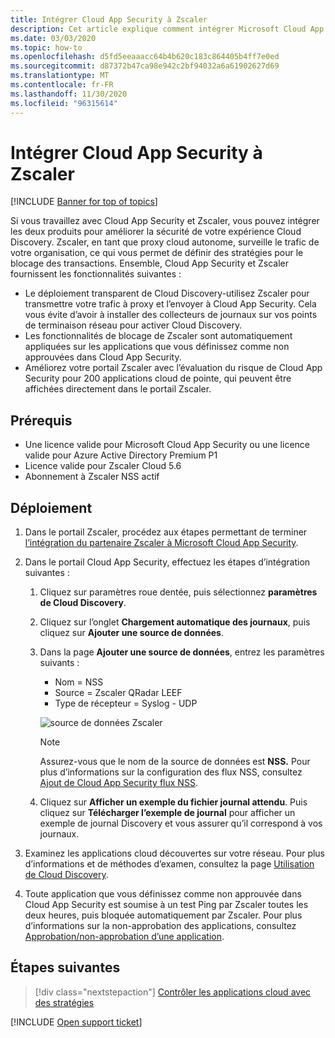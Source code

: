 ```yaml
---
title: Intégrer Cloud App Security à Zscaler
description: Cet article explique comment intégrer Microsoft Cloud App Security à Zscaler pour offrir une expérience Cloud Discovery fluide et créer un bloc automatisé d’applications non approuvées.
ms.date: 03/03/2020
ms.topic: how-to
ms.openlocfilehash: d5fd5eeaaacc64b4b620c183c864405b4ff7e0ed
ms.sourcegitcommit: d87372b47ca98e942c2bf94032a6a61902627d69
ms.translationtype: MT
ms.contentlocale: fr-FR
ms.lasthandoff: 11/30/2020
ms.locfileid: "96315614"
---
```

# <a name="integrate-cloud-app-security-with-zscaler"></a>Intégrer Cloud App Security à Zscaler

[!INCLUDE [Banner for top of topics](includes/banner.md)]

Si vous travaillez avec Cloud App Security et Zscaler, vous pouvez intégrer les deux produits pour améliorer la sécurité de votre expérience Cloud Discovery. Zscaler, en tant que proxy cloud autonome, surveille le trafic de votre organisation, ce qui vous permet de définir des stratégies pour le blocage des transactions. Ensemble, Cloud App Security et Zscaler fournissent les fonctionnalités suivantes :

- Le déploiement transparent de Cloud Discovery-utilisez Zscaler pour transmettre votre trafic à proxy et l’envoyer à Cloud App Security. Cela vous évite d’avoir à installer des collecteurs de journaux sur vos points de terminaison réseau pour activer Cloud Discovery.
- Les fonctionnalités de blocage de Zscaler sont automatiquement appliquées sur les applications que vous définissez comme non approuvées dans Cloud App Security.
- Améliorez votre portail Zscaler avec l’évaluation du risque de Cloud App Security pour 200 applications cloud de pointe, qui peuvent être affichées directement dans le portail Zscaler.

## <a name="prerequisites"></a>Prérequis

- Une licence valide pour Microsoft Cloud App Security ou une licence valide pour Azure Active Directory Premium P1
- Licence valide pour Zscaler Cloud 5.6
- Abonnement à Zscaler NSS actif

## <a name="deployment"></a>Déploiement

1. Dans le portail Zscaler, procédez aux étapes permettant de terminer [l’intégration du partenaire Zscaler à Microsoft Cloud App Security](https://help.zscaler.com/zia/configuring-mcas-integration).
2. Dans le portail Cloud App Security, effectuez les étapes d’intégration suivantes :
    1. Cliquez sur paramètres roue dentée, puis sélectionnez **paramètres de Cloud Discovery**.
    2. Cliquez sur l’onglet **Chargement automatique des journaux**, puis cliquez sur **Ajouter une source de données**.
    3. Dans la page **Ajouter une source de données**, entrez les paramètres suivants :

        - Nom = NSS
        - Source = Zscaler QRadar LEEF
        - Type de récepteur = Syslog - UDP

        ![source de données Zscaler](media/data-source-zscaler.png)

        > [!NOTE]
        > Assurez-vous que le nom de la source de données est **NSS.** Pour plus d’informations sur la configuration des flux NSS, consultez [Ajout de Cloud App Security flux NSS](https://help.zscaler.com/zia/adding-mcas-nss-feeds).

    4. Cliquez sur **Afficher un exemple du fichier journal attendu**. Puis cliquez sur **Télécharger l’exemple de journal** pour afficher un exemple de journal Discovery et vous assurer qu’il correspond à vos journaux.<br />

3. Examinez les applications cloud découvertes sur votre réseau. Pour plus d’informations et de méthodes d’examen, consultez la page [Utilisation de Cloud Discovery](working-with-cloud-discovery-data.md).

4. Toute application que vous définissez comme non approuvée dans Cloud App Security est soumise à un test Ping par Zscaler toutes les deux heures, puis bloquée automatiquement par Zscaler. Pour plus d’informations sur la non-approbation des applications, consultez [Approbation/non-approbation d’une application](governance-discovery.md#BKMK_SanctionApp).

## <a name="next-steps"></a>Étapes suivantes

> [!div class="nextstepaction"]
> [Contrôler les applications cloud avec des stratégies](control-cloud-apps-with-policies.md)

[!INCLUDE [Open support ticket](includes/support.md)]
